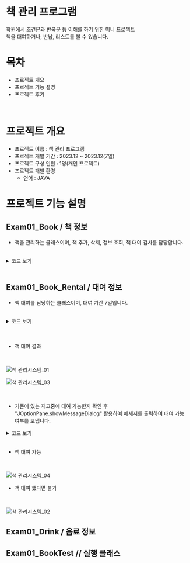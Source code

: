 # 책 관리 프로그램
학원에서 조건문과 반복문 등 이해를 하기 위한 미니 프로젝트
<br>
책을 대여하거나, 반납, 리스트를 볼 수 있습니다.

# 목차
* 프로젝트 개요
* 프로젝트 기능 설명
* 프로젝트 후기

<br>

# 프로젝트 개요
* 프로젝트 이름 : 책 관리 프로그램
* 프로젝트 개발 기간 : 2023.12 ~ 2023.12(7일)
* 프로젝트 구성 인원 : 1명(개인 프로젝트)
* 프로젝트 개발 환경
  * 언어 : JAVA


# 프로젝트 기능 설명

## Exam01_Book / 책 정보
* 책을 관리하는 클래스이며, 책 추가, 삭제, 정보 조회, 책 대여 검사를 담당합니다.

<br>

<details>
    <summary>코드 보기</summary>

```java
public class Exam01_Book {

	String title; // 책 제목
	String add_book; // 책을 추가할 book 정보를 저장
	String remove_book; // 책을 삭제할 book 정보를 저장
	boolean book_isrental; // 책 대여 여부
	StringBuilder book_data; // 책 데이터 저장
	Exam01_Book_Rental book_rental; // 책 대여 정보 저장

	List<Exam01_Book> books = new ArrayList<Exam01_Book>(); // 책 리스트

	public Exam01_Book() {

//		보유 서적 : 예제로 배우는 Java, HTML 웹페이지 만들기, 슬램덩크, 자료구조
		books.add(new Exam01_Book("예제로 배우는 Java", false));
		books.add(new Exam01_Book("HTML 웹페이지 만들기", false));
		books.add(new Exam01_Book("슬램덩크", false));
		books.add(new Exam01_Book("자료구조", false));
	};

	public Exam01_Book(String title, boolean isrental) {
		this.title = title;
	}
	
	public String getTitle() {
		return title;
	}
	
//	새로운 책을 등록 / 기존의 있던 Book을 검사
	public StringBuilder BookAdd(String book1) {
		StringBuilder ab = new StringBuilder();
		add_book = book1; // 추가할 책을 저장

		boolean isbook = false;

		// 현재 저장된 리스트 중에 갖고 있는 책이 있다면 isbook true
		for (int i = 0; i < books.size(); i++) {
			if ((books.get(i).getTitle().equals(book1))) {
				isbook = true; // 책이 이미 존재한다면 true
				break;
			}
		}
		if (!isbook) {
			// 책이 존재하지 않은 책이라면 추가하기
			books.add(new Exam01_Book(book1, isbook));
			book_data = ab.append("== 책 추가 ==\n\n");
			add_book = null;
			return ab;
		}
		return ab;
	}

	// 등록된 책을 삭제
	public void BookrRemove(String book1) {
		remove_book = book1;
		StringBuilder ab = new StringBuilder();

		// 리스트 중에 해당 책을 찾아서 삭제
		for (int i = 0; i < books.size(); i++) {
			if (books.get(i).getTitle().equals(book1)) {
				books.remove(i); // 삭제
				book_data = ab.append("== 책 삭제 ==\n\n");
				break;
			}
		}
	}

	@Override
	// 책 정보를 출력
	public String toString() { // 책을 출력
		StringBuilder ab = new StringBuilder();

		// 책 대여 정보를 초기화
		book_rental = new Exam01_Book_Rental(book_rental.getBookName(), book_rental.getIsRental());
		
		
//		책 각 추가 및 삭제에 대한 정보가 없으면 기존 정보 출력
		if ((add_book == null && remove_book == null) && book_rental.getBookName() == null) {
			ab.append(bookcontents());
			ab.append(bIsrental() + "\n");
		} else if ((add_book != null && remove_book == null)) {
			ab.append(book_data); // 책추가
			ab.append(bookcontents());
			ab.append(bIsrental() + "\n");
			add_book = null;

		} else if (add_book == null && remove_book != null) {
			ab.append(book_data); // 책 삭제
			ab.append(bookcontents());
			ab.append(bIsrental() + "\n");
			remove_book = null;
		}
		// 책 대여 여부 확인
		if (book_rental.getIsRental()) {
			ab.append(bookcontents());
			ab.append(book_rental.getBookName() + " 책을 대여 완료하였습니다.\n");
			ab.append("대여기간 : " + book_rental.getToday() + "일 입니다.\n");
			ab.append(bIsrental() + "\n");
			
		}

		return ab.toString();
	}
	
	// 카페 정보를 출력하는 메서드
	public String bookcontents() {
		
		StringBuilder content = new StringBuilder();
		
		content.append("== 카페 정보 ==\n");
		content.append(String.format("이름 : %s\n", "IT 카페")); // 카페이름
		content.append(String.format("주소 : %s\n", "신림역 3번 출구")); // 카페 주소
		content.append("보유 서적 : \n");
		
		return content.toString();
	}

	// 책 대여 가능 여부 메서드
	public String bIsrental() {
		
		StringBuilder ab = new StringBuilder();

		// 책 리스트 중에 책 대여 가능 검사
			for(int i=0; i < books.size(); i++) {
				StringBuilder bookinfo = new StringBuilder();
				if (books.get(i).book_isrental) {
					bookinfo.append(String.format("%s : %s\n", books.get(i).getTitle(), "대여 불가\n" ));
				} else {
					bookinfo.append(String.format("%s : %s\n", books.get(i).getTitle(), "대여 가능"));
				}
				ab.append(bookinfo);
			}
			return ab.toString();
	}

	@Override
	public boolean equals(Object o) {
		// 비교 코드
		if (this == o) {
			return true;
		}

		if (o == null || getClass() != o.getClass()) {
			return false;
		}

		Exam01_Book book = (Exam01_Book) o;
		return Objects.equals(getTitle(), book.getTitle());
	}

	@Override
	public int hashCode() {
		return Objects.hash(title);
	}

}

```
</details>
<br>

## Exam01_Book_Rental / 대여 정보
* 책 대여를 담당하는 클래스이며, 대여 기간 7일입니다.
<br>

<details>
    <summary>코드 보기</summary>

```java
// Rental 클래스는 Book 클래스를 상속하여 Book의 클래스 메소드 
public class Exam01_Book_Rental extends Exam01_Book  {

//	책, 대여, 반납

	boolean isrental = false; // 책 대여 여부
	private static int isInt_rantal = 7; // 대여 기간 7일 고정
	String book_name; // 책 이름
	Date book_return_date; // 반납 예정일

	Exam01_Book Book_lists;
//	반납기간은 항시 일수 해당 지점에 12시
	LocalDate today;

	public Exam01_Book_Rental() {
	};

	public Exam01_Book_Rental(String book_name, boolean isrental) {
		super(book_name, isrental);
		this.book_name = book_name;
		this.isrental = isrental;
	}

	public String getBookName() {
		return book_name;
	}

	public boolean getIsRental() {
		return isrental;
	}

	public int getIsIntRantal() {
		return isInt_rantal;
	}
	
	public void setBookName(String book_name) {
		this.book_name = book_name;
	}
	
	public void setIsRental(boolean isrental) {
		this.isrental = isrental;
	}
	
	public LocalDate getToday() {
		today = LocalDate.now();
		LocalDate returntoday = today.plusDays(7);
		
		return returntoday;
	}

	public void BookIsRental(String bookname) {
//		책 대여가 가능한지 여부확인
		boolean isbook = false;
		
		// 현재 날짜 출력
		today = LocalDate.now(); 
		
//		7일 후 날짜 출력
		LocalDate returntoday = today.plusDays(7);
		
		DateTimeFormatter formatter = DateTimeFormatter.ofPattern("yyyy-MM-dd");
		 String formattoday = returntoday.format(formatter);
		 
		for(int i=0; i < books.size(); i++) {
//		for (Exam01_Book book : books) {
			StringBuilder ab = new StringBuilder();
//			대여할 책이 기존 책에 있는지
				if (books.get(i).getTitle().equals(bookname)) {
					isbook = true;
//				해당 책이 대여한게 있는지
					if (books.get(i).book_isrental) {
						JOptionPane.showMessageDialog(null, "이미 대여된 " + books.get(i).getTitle() + "책입니다.", "북 카페",
								JOptionPane.PLAIN_MESSAGE);
//					책이 있고 대여한게 없다면 대여 가능
					} else {
						JOptionPane.showMessageDialog(null, "해당" + books.get(i).getTitle() + " 대여가 가능합니다.",
								"북 카페", JOptionPane.PLAIN_MESSAGE);
						books.get(i).book_isrental = true; // 해당 책은 대여가 됬다.
						book_rental.setBookName(bookname);
						book_rental.setIsRental(books.get(i).book_isrental);
					}
					break;
				}
		}
	}

}

```
</details>

<br>
<br>

* 책 대여 결과
<br>

![책 관리시스템_01](https://github.com/koyuhjkl123/Book-cafe/assets/94844952/30dc4769-7863-445e-8750-f0af5ec9aa38)
<br>

![책 관리시스템_03](https://github.com/koyuhjkl123/Book-cafe/assets/94844952/39c69d55-6e83-45f8-91ac-e684508c621b)

<br>

* 기존에 있는 재고중에 대여 가능한지 확인 후 "JOptionPane.showMessageDialog" 활용하여 메세지를 출력하여 대여 가능 여부를 보냅니다.
<details>
    <summary>코드 보기</summary>

```java
for(int i=0; i < books.size(); i++) {
			StringBuilder ab = new StringBuilder();
//			대여할 책이 기존 책에 있는지
				if (books.get(i).getTitle().equals(bookname)) {
					isbook = true;
//				해당 책이 대여한게 있는지
					if (books.get(i).book_isrental) {
						JOptionPane.showMessageDialog(null, "이미 대여된 " + books.get(i).getTitle() + "책입니다.", "북 카페",
								JOptionPane.PLAIN_MESSAGE);
//					책이 있고 대여한게 없다면 대여 가능
					} else {
						JOptionPane.showMessageDialog(null, "해당" + books.get(i).getTitle() + " 대여가 가능합니다.",
								"북 카페", JOptionPane.PLAIN_MESSAGE);
						books.get(i).book_isrental = true; // 해당 책은 대여가 됬다.
						book_rental.setBookName(bookname);
						book_rental.setIsRental(books.get(i).book_isrental);
					}
					break;
				}
		}
```
</details>
<br>

* 책 대여 가능
<br>

![책 관리시스템_04](https://github.com/koyuhjkl123/Book-cafe/assets/94844952/284fe87d-4e66-4807-870e-6200884420d5)

* 책 대여 했다면 불가
<br>

![책 관리시스템_02](https://github.com/koyuhjkl123/Book-cafe/assets/94844952/f74548b3-5671-43d2-934b-abbf5b1197d5)

## Exam01_Drink / 음료 정보

## Exam01_BookTest // 실행 클래스

